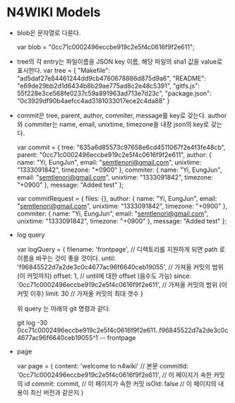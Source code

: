 N4WIKI Models
=============

- blob은 문자열로 다룬다.

    var blob = "0cc71c0002496eccbe919c2e5f4c0616f9f2e611";

- tree의 각 entry는 파일이름을 JSON key 이름, 해당 파일의 sha1 값을 value로 표시한다.
    var tree = {
            "Makefile": "ad5daf27e84461244dd9cb4760678886d875d9a6",
            "README": "e69de29bb2d1d6434b8b29ae775ad8c2e48c5391",
            "gitfs.js": 55f228e3ce568fe0237c59a891963ad713e7d23c",
            "package.json": "0c3929df90b4aefcc4ad3181033017ece2c4da88"
        }
    
- commit은 tree, parent, author, commiter, message를 key로 갖는다. author와 commiter는 name, email, unixtime, timezone을 내장 json의 key로 갖는다.

    var commit = {
                tree: "635a6d85573c97658e6cd4511067f2e4f3fe48cb",
                parent: "0cc71c0002496eccbe919c2e5f4c0616f9f2e611",
                author: {
                    name: "Yi, EungJun",
                    email: "semtlenori@gmail.com",
                    unixtime: "1333091842",
                    timezone: "+0900"
                },
                commiter: {
                    name: "Yi, EungJun",
                    email: "semtlenori@gmail.com",
                    unixtime: "1333091842",
                    timezone: "+0900"
                },
                message: "Added test"
    };

    var commitRequest = {
                files: {},
                author: {
                    name: "Yi, EungJun",
                    email: "semtlenori@gmail.com",
                    unixtime: "1333091842",
                    timezone: "+0900"
                },
                commiter: {
                    name: "Yi, EungJun",
                    email: "semtlenori@gmail.com",
                    unixtime: "1333091842",
                    timezone: "+0900"
                },
                message: "Added test"
    };

- log query

    var logQuery = {
        filename: 'frontpage',  // 디렉토리를 지원하게 되면 path 로 이름을 바꾸는 것이 좋을 것이다.
        until: 'f96845522d7a2de3c0c4677ac96f6640ceb19055',  // 가져올 커밋의 범위 (이 커밋까지)
        offset: 1,                                          // until에 대한 offset (음수도 가능)
        since: '0cc71c0002496eccbe919c2e5f4c0616f9f2e611',  // 가져올 커밋의 범위 (이 커밋 이후)
        limit: 30                                           // 가져올 커밋의 최대 갯수
    }

    위 query 는 아래의 git 명령과 같다.

    git log -30 0cc71c0002496eccbe919c2e5f4c0616f9f2e611..f96845522d7a2de3c0c4677ac96f6640ceb19055^1 -- frontpage

- page

    var page = {
        content: 'welcome to n4wiki'                          // 본문
        commitId: '0cc71c0002496eccbe919c2e5f4c0616f9f2e611', // 이 페이지가 속한 커밋의 id
        commit: commit,                                       // 이 페이지가 속한 커밋
        isOld: false                                          // 이 페이지의 내용이 최신 버전과 같은지
    }
